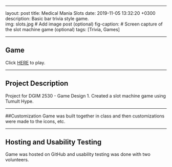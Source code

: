 ---
layout: post
title: Medical Mania Slots
date: 2019-11-05 13:32:20 +0300
description: Basic bar trivia style game.  
img: slots.jpg # Add image post (optional)
fig-caption: # Screen capture of the slot machine game (optional)
tags: [Trivia, Games]

----

## Game
Click <a href = "https://azschokke.github.io/MedicalManiaSlots" target = "_blank" >HERE</a> to play. 

----

## Project Description
Project for DGIM 2530 - Game Design 1. 
Created a slot machine game using Tumult Hype. 

----

##Customization
Game was built together in class and then customizations were made to the icons, etc. 

----

## Hosting and Usability Testing
Game was hosted on GitHub and usability testing was done with two volunteers. 

